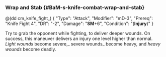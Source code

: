 ### Wrap and Stab {#BaM-s-knife-combat-wrap-and-stab}

@(dd cm_knife_fight_)
{ "Type": "Attack",
	"Modifier": "mD-3",
	"Prereq": "Knife Fight 4",
	"DR": "-2",
	"Damage": "__SM__+6",
	"Condition": "(__Injury__)"
}

Try to grab the opponent while fighting, to deliver deeper wounds. On success, this maneuver delivers an injury one level higher than normal.
_Light wounds_ become severe,_ severe wounds_ become heavy, and
_heavy wounds_ become deadly.
